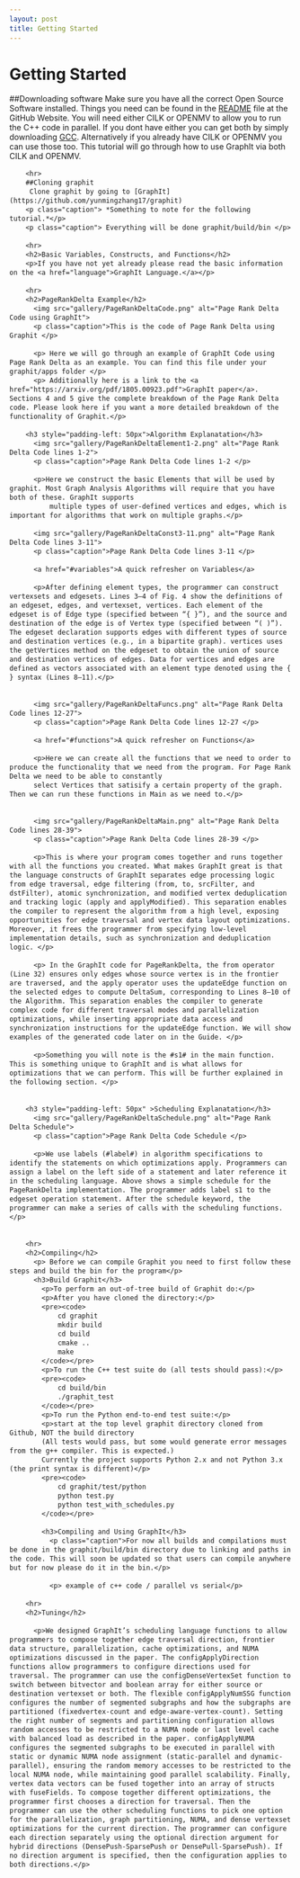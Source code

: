 ```yaml
---
layout: post
title: Getting Started
---
```

Getting Started
===============
 
##Downloading software
         Make sure you have all the correct Open Source Software installed. Things you need can be found in the [README](https://github.com/yunmingzhang17/graphit) file at the GitHub Website. You will need either CILK or OPENMV to allow you to run the C++ code in parallel. If you dont have either you can get both by simply downloading [GCC](https://gcc.gnu.org/). Alternatively if you already have CILK or OPENMV you can use those too. This tutorial will go through how to use GraphIt via both CILK and OPENMV.
        
        <hr>
        ##Cloning graphit
         Clone graphit by going to [GraphIt](https://github.com/yunmingzhang17/graphit)
        <p class="caption"> *Something to note for the following tutorial.*</p>
        <p class="caption"> Everything will be done graphit/build/bin </p>

        <hr>
        <h2>Basic Variables, Constructs, and Functions</h2>
        <p>If you have not yet already please read the basic information on the <a href="language">GraphIt Language.</a></p>

        <hr>
        <h2>PageRankDelta Example</h2>
          <img src="gallery/PageRankDeltaCode.png" alt="Page Rank Delta Code using GraphIt">
          <p class="caption">This is the code of Page Rank Delta using Graphit </p>

          <p> Here we will go through an example of GraphIt Code using Page Rank Delta as an example. You can find this file under your graphit/apps folder </p>
          <p> Additionally here is a link to the <a href="https://arxiv.org/pdf/1805.00923.pdf">GraphIt paper</a>. Sections 4 and 5 give the complete breakdown of the Page Rank Delta code. Please look here if you want a more detailed breakdown of the functionality of Graphit.</p>

        <h3 style="padding-left: 50px">Algorithm Explanatation</h3>
          <img src="gallery/PageRankDeltaElement1-2.png" alt="Page Rank Delta Code lines 1-2">
          <p class="caption">Page Rank Delta Code lines 1-2 </p>

          <p>Here we construct the basic Elements that will be used by graphit. Most Graph Analysis Algorithms will require that you have both of these. GraphIt supports
              multiple types of user-defined vertices and edges, which is important for algorithms that work on multiple graphs.</p>

          <img src="gallery/PageRankDeltaConst3-11.png" alt="Page Rank Delta Code lines 3-11">
          <p class="caption">Page Rank Delta Code lines 3-11 </p>

          <a href="#variables">A quick refresher on Variables</a>

          <p>After defining element types, the programmer can construct vertexsets and edgesets. Lines 3–4 of Fig. 4 show the definitions of an edgeset, edges, and vertexset, vertices. Each element of the edgeset is of Edge type (specified between “{ }”), and the source and destination of the edge is of Vertex type (specified between “( )”). The edgeset declaration supports edges with different types of source and destination vertices (e.g., in a bipartite graph). vertices uses the getVertices method on the edgeset to obtain the union of source and destination vertices of edges. Data for vertices and edges are defined as vectors associated with an element type denoted using the { } syntax (Lines 8–11).</p>


          <img src="gallery/PageRankDeltaFuncs.png" alt="Page Rank Delta Code lines 12-27">
          <p class="caption">Page Rank Delta Code lines 12-27 </p>

          <a href="#functions">A quick refresher on Functions</a>

          <p>Here we can create all the functions that we need to order to produce the functionality that we need from the program. For Page Rank Delta we need to be able to constantly
          select Vertices that satisify a certain property of the graph. Then we can run these functions in Main as we need to.</p>


          <img src="gallery/PageRankDeltaMain.png" alt="Page Rank Delta Code lines 28-39">
          <p class="caption">Page Rank Delta Code lines 28-39 </p>

          <p>This is where your program comes together and runs together with all the functions you created. What makes GraphIt great is that the language constructs of GraphIt separates edge processing logic from edge traversal, edge filtering (from, to, srcFilter, and dstFilter), atomic synchronization, and modified vertex deduplication and tracking logic (apply and applyModified). This separation enables the compiler to represent the algorithm from a high level, exposing opportunities for edge traversal and vertex data layout optimizations. Moreover, it frees the programmer from specifying low-level implementation details, such as synchronization and deduplication logic. </p>

          <p> In the GraphIt code for PageRankDelta, the from operator (Line 32) ensures only edges whose source vertex is in the frontier are traversed, and the apply operator uses the updateEdge function on the selected edges to compute DeltaSum, corresponding to Lines 8–10 of the Algorithm. This separation enables the compiler to generate complex code for different traversal modes and parallelization optimizations, while inserting appropriate data access and synchronization instructions for the updateEdge function. We will show examples of the generated code later on in the Guide. </p>

          <p>Something you will note is the #s1# in the main function. This is something unique to GraphIt and is what allows for optimizations that we can perform. This will be further explained in the following section. </p>

       
        <h3 style="padding-left: 50px" >Scheduling Explanatation</h3>
          <img src="gallery/PageRankDeltaSchedule.png" alt="Page Rank Delta Schedule">
          <p class="caption">Page Rank Delta Code Schedule </p>

          <p>We use labels (#label#) in algorithm specifications to identify the statements on which optimizations apply. Programmers can assign a label on the left side of a statement and later reference it in the scheduling language. Above shows a simple schedule for the PageRankDelta implementation. The programmer adds label s1 to the edgeset operation statement. After the schedule keyword, the programmer can make a series of calls with the scheduling functions.</p>


        <hr>
        <h2>Compiling</h2>
          <p> Before we can compile Graphit you need to first follow these steps and build the bin for the program</p>
          <h3>Build Graphit</h3>
            <p>To perform an out-of-tree build of Graphit do:</p>
            <p>After you have cloned the directory:</p>
            <pre><code>    
                cd graphit
                mkdir build
                cd build
                cmake ..
                make
            </code></pre>
            <p>To run the C++ test suite do (all tests should pass):</p>
            <pre><code>    
                cd build/bin
                ./graphit_test
            </code></pre>
            <p>To run the Python end-to-end test suite:</p>
            <p>start at the top level graphit directory cloned from Github, NOT the build directory
            (All tests would pass, but some would generate error messages from the g++ compiler. This is expected.)
            Currently the project supports Python 2.x and not Python 3.x (the print syntax is different)</p>
            <pre><code>    
                cd graphit/test/python
                python test.py
                python test_with_schedules.py
            </code></pre>

            <h3>Compiling and Using GraphIt</h3>
              <p class="caption">For now all builds and compilations must be done in the graphit/build/bin directory due to linking and paths in the code. This will soon be updated so that users can compile anywhere but for now please do it in the bin.</p>
              
              <p> example of c++ code / parallel vs serial</p>

        <hr>
        <h2>Tuning</h2>

          <p>We designed GraphIt’s scheduling language functions to allow programmers to compose together edge traversal direction, frontier data structure, parallelization, cache optimizations, and NUMA optimizations discussed in the paper. The configApplyDirection functions allow programmers to configure directions used for traversal. The programmer can use the configDenseVertexSet function to switch between bitvector and boolean array for either source or destination vertexset or both. The flexible configApplyNumSSG function configures the number of segmented subgraphs and how the subgraphs are partitioned (fixedvertex-count and edge-aware-vertex-count). Setting the right number of segments and partitioning configuration allows random accesses to be restricted to a NUMA node or last level cache with balanced load as described in the paper. configApplyNUMA configures the segmented subgraphs to be executed in parallel with static or dynamic NUMA node assignment (static-parallel and dynamic-parallel), ensuring the random memory accesses to be restricted to the local NUMA node, while maintaining good parallel scalability. Finally, vertex data vectors can be fused together into an array of structs with fuseFields. To compose together different optimizations, the programmer first chooses a direction for traversal. Then the programmer can use the other scheduling functions to pick one option for the parallelization, graph partitioning, NUMA, and dense vertexset optimizations for the current direction. The programmer can configure each direction separately using the optional direction argument for hybrid directions (DensePush-SparsePush or DensePull-SparsePush). If no direction argument is specified, then the configuration applies to both directions.</p>
